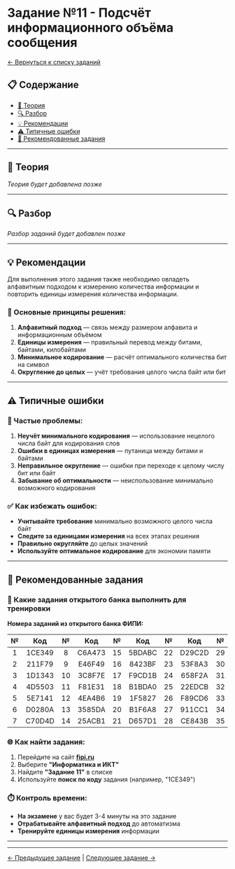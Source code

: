 # Задание №11 - Подсчёт информационного объёма сообщения

[← Вернуться к списку заданий](../README.md)

## 📋 Содержание
- [📖 Теория](#📖-теория)
- [🔍 Разбор](#🔍-разбор)
- [💡 Рекомендации](#💡-рекомендации)
- [⚠️ Типичные ошибки](#⚠️-типичные-ошибки)
- [📝 Рекомендованные задания](#📝-рекомендованные-задания)

---

## 📖 Теория

*Теория будет добавлена позже*

---

## 🔍 Разбор

*Разбор заданий будет добавлен позже*

---

## 💡 Рекомендации

Для выполнения этого задания также необходимо овладеть алфавитным подходом к измерению количества информации и повторить единицы измерения количества информации.

### 🔧 Основные принципы решения:

1. **Алфавитный подход** — связь между размером алфавита и информационным объёмом
2. **Единицы измерения** — правильный перевод между битами, байтами, килобайтами
3. **Минимальное кодирование** — расчёт оптимального количества бит на символ
4. **Округление до целых** — учёт требования целого числа байт или бит

---

## ⚠️ Типичные ошибки

### 🚫 Частые проблемы:

1. **Неучёт минимального кодирования** — использование нецелого числа байт для кодирования слов
2. **Ошибки в единицах измерения** — путаница между битами и байтами
3. **Неправильное округление** — ошибки при переходе к целому числу бит или байт
4. **Забывание об оптимальности** — неиспользование минимально возможного кодирования

### ✅ Как избежать ошибок:

- **Учитывайте требование** минимально возможного целого числа байт
- **Следите за единицами измерения** на всех этапах решения
- **Правильно округляйте** до целых значений
- **Используйте оптимальное кодирование** для экономии памяти

---

## 📝 Рекомендованные задания

### 🔗 Какие задания открытого банка выполнить для тренировки

**Номера заданий из открытого банка ФИПИ:**

| № | Код | № | Код | № | Код | № | Код | № | Код |
|:-:|:-:|:-:|:-:|:-:|:-:|:-:|:-:|:-:|:-:|
| 1 | 1CE349 | 8 | C6A473 | 15 | 5BDABC | 22 | D29C2D | 29 | 285C96 |
| 2 | 211F79 | 9 | E46F49 | 16 | 8423BF | 23 | 53F8A3 | 30 | 5637DD |
| 3 | 1D1343 | 10 | 3C8F7E | 17 | F9CD1B | 24 | 658F2A | 31 | 15BBE6 |
| 4 | 4D5503 | 11 | F81E31 | 18 | B1BDA0 | 25 | 22EDCB | 32 | 9F775F |
| 5 | 5E7141 | 12 | 4EA4B6 | 19 | 1F5827 | 26 | F89CD6 | 33 | F9516C |
| 6 | D0280A | 13 | 3585DA | 20 | B1F6A8 | 27 | 911CC1 | 34 | 004AA1 |
| 7 | C70D4D | 14 | 25ACB1 | 21 | D657D1 | 28 | CE843B | 35 | 79BAA9 |

### 🌐 Как найти задания:

1. Перейдите на сайт **[fipi.ru](https://fipi.ru/ege/otkrytyy-bank-zadaniy-ege)**
2. Выберите **"Информатика и ИКТ"**
3. Найдите **"Задание 11"** в списке
4. Используйте **поиск по коду** задания (например, "1CE349")

### ⏱️ Контроль времени:

- **На экзамене** у вас будет 3-4 минуты на это задание
- **Отрабатывайте алфавитный подход** до автоматизма
- **Тренируйте единицы измерения** информации

---

---

[← Предыдущее задание](task-10.md) | [Следующее задание →](task-12.md)
